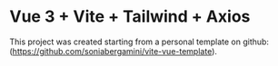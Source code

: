 # Vue 3 + Vite + Tailwind + Axios

This project was created starting from a personal template on github: (https://github.com/soniabergamini/vite-vue-template).
